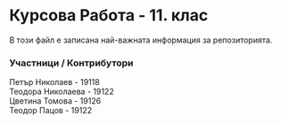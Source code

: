 # Курсова Работа - 11. клас

В този файл е записана най-важната информация за репозиторията.

### Участници / Контрибутори
Петър Николаев - 19118 <br/>
Теодора Николаева - 19122 <br/>
Цветина Томова - 19126 <br/>
Теодор Пацов - 19122